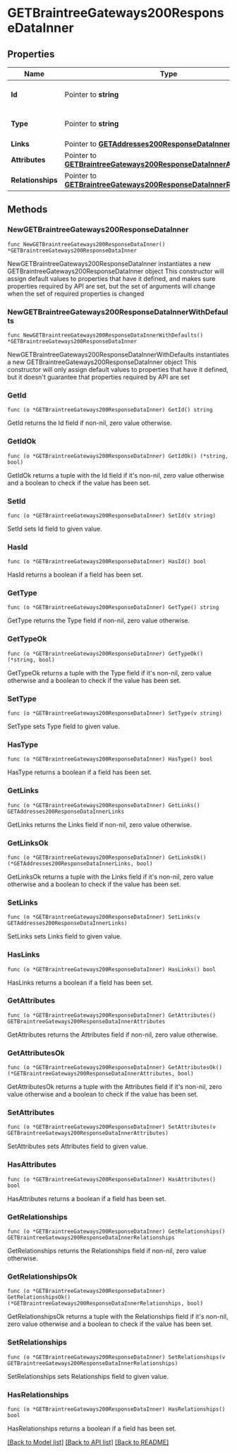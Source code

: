 # GETBraintreeGateways200ResponseDataInner

## Properties

Name | Type | Description | Notes
------------ | ------------- | ------------- | -------------
**Id** | Pointer to **string** | The resource&#39;s id | [optional] 
**Type** | Pointer to **string** | The resource&#39;s type | [optional] 
**Links** | Pointer to [**GETAddresses200ResponseDataInnerLinks**](GETAddresses200ResponseDataInnerLinks.md) |  | [optional] 
**Attributes** | Pointer to [**GETBraintreeGateways200ResponseDataInnerAttributes**](GETBraintreeGateways200ResponseDataInnerAttributes.md) |  | [optional] 
**Relationships** | Pointer to [**GETBraintreeGateways200ResponseDataInnerRelationships**](GETBraintreeGateways200ResponseDataInnerRelationships.md) |  | [optional] 

## Methods

### NewGETBraintreeGateways200ResponseDataInner

`func NewGETBraintreeGateways200ResponseDataInner() *GETBraintreeGateways200ResponseDataInner`

NewGETBraintreeGateways200ResponseDataInner instantiates a new GETBraintreeGateways200ResponseDataInner object
This constructor will assign default values to properties that have it defined,
and makes sure properties required by API are set, but the set of arguments
will change when the set of required properties is changed

### NewGETBraintreeGateways200ResponseDataInnerWithDefaults

`func NewGETBraintreeGateways200ResponseDataInnerWithDefaults() *GETBraintreeGateways200ResponseDataInner`

NewGETBraintreeGateways200ResponseDataInnerWithDefaults instantiates a new GETBraintreeGateways200ResponseDataInner object
This constructor will only assign default values to properties that have it defined,
but it doesn't guarantee that properties required by API are set

### GetId

`func (o *GETBraintreeGateways200ResponseDataInner) GetId() string`

GetId returns the Id field if non-nil, zero value otherwise.

### GetIdOk

`func (o *GETBraintreeGateways200ResponseDataInner) GetIdOk() (*string, bool)`

GetIdOk returns a tuple with the Id field if it's non-nil, zero value otherwise
and a boolean to check if the value has been set.

### SetId

`func (o *GETBraintreeGateways200ResponseDataInner) SetId(v string)`

SetId sets Id field to given value.

### HasId

`func (o *GETBraintreeGateways200ResponseDataInner) HasId() bool`

HasId returns a boolean if a field has been set.

### GetType

`func (o *GETBraintreeGateways200ResponseDataInner) GetType() string`

GetType returns the Type field if non-nil, zero value otherwise.

### GetTypeOk

`func (o *GETBraintreeGateways200ResponseDataInner) GetTypeOk() (*string, bool)`

GetTypeOk returns a tuple with the Type field if it's non-nil, zero value otherwise
and a boolean to check if the value has been set.

### SetType

`func (o *GETBraintreeGateways200ResponseDataInner) SetType(v string)`

SetType sets Type field to given value.

### HasType

`func (o *GETBraintreeGateways200ResponseDataInner) HasType() bool`

HasType returns a boolean if a field has been set.

### GetLinks

`func (o *GETBraintreeGateways200ResponseDataInner) GetLinks() GETAddresses200ResponseDataInnerLinks`

GetLinks returns the Links field if non-nil, zero value otherwise.

### GetLinksOk

`func (o *GETBraintreeGateways200ResponseDataInner) GetLinksOk() (*GETAddresses200ResponseDataInnerLinks, bool)`

GetLinksOk returns a tuple with the Links field if it's non-nil, zero value otherwise
and a boolean to check if the value has been set.

### SetLinks

`func (o *GETBraintreeGateways200ResponseDataInner) SetLinks(v GETAddresses200ResponseDataInnerLinks)`

SetLinks sets Links field to given value.

### HasLinks

`func (o *GETBraintreeGateways200ResponseDataInner) HasLinks() bool`

HasLinks returns a boolean if a field has been set.

### GetAttributes

`func (o *GETBraintreeGateways200ResponseDataInner) GetAttributes() GETBraintreeGateways200ResponseDataInnerAttributes`

GetAttributes returns the Attributes field if non-nil, zero value otherwise.

### GetAttributesOk

`func (o *GETBraintreeGateways200ResponseDataInner) GetAttributesOk() (*GETBraintreeGateways200ResponseDataInnerAttributes, bool)`

GetAttributesOk returns a tuple with the Attributes field if it's non-nil, zero value otherwise
and a boolean to check if the value has been set.

### SetAttributes

`func (o *GETBraintreeGateways200ResponseDataInner) SetAttributes(v GETBraintreeGateways200ResponseDataInnerAttributes)`

SetAttributes sets Attributes field to given value.

### HasAttributes

`func (o *GETBraintreeGateways200ResponseDataInner) HasAttributes() bool`

HasAttributes returns a boolean if a field has been set.

### GetRelationships

`func (o *GETBraintreeGateways200ResponseDataInner) GetRelationships() GETBraintreeGateways200ResponseDataInnerRelationships`

GetRelationships returns the Relationships field if non-nil, zero value otherwise.

### GetRelationshipsOk

`func (o *GETBraintreeGateways200ResponseDataInner) GetRelationshipsOk() (*GETBraintreeGateways200ResponseDataInnerRelationships, bool)`

GetRelationshipsOk returns a tuple with the Relationships field if it's non-nil, zero value otherwise
and a boolean to check if the value has been set.

### SetRelationships

`func (o *GETBraintreeGateways200ResponseDataInner) SetRelationships(v GETBraintreeGateways200ResponseDataInnerRelationships)`

SetRelationships sets Relationships field to given value.

### HasRelationships

`func (o *GETBraintreeGateways200ResponseDataInner) HasRelationships() bool`

HasRelationships returns a boolean if a field has been set.


[[Back to Model list]](../README.md#documentation-for-models) [[Back to API list]](../README.md#documentation-for-api-endpoints) [[Back to README]](../README.md)


